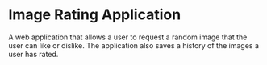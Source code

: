 # Image Rating Application

A web application that allows a user to request a random image that the user can like or dislike.
The application also saves a history of the images a user has rated.